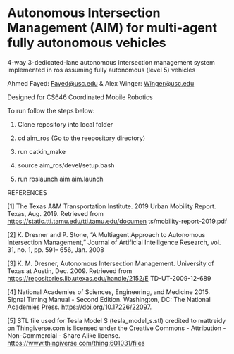 # Autonomous Intersection Management (AIM) for multi-agent fully autonomous vehicles
4-way 3-dedicated-lane autonomous intersection management system implemented in ros assuming fully autonomous (level 5) vehicles 

Ahmed Fayed: Fayed@usc.edu & Alex Winger: Winger@usc.edu

Designed for CS646 Coordinated Mobile Robotics

To run follow the steps below:

1. Clone repository into local folder

2. cd aim_ros (Go to the reepository directory)

3. run catkin_make

4. source aim_ros/devel/setup.bash

5. run roslaunch aim aim.launch

REFERENCES

[1] The Texas A&M Transportation Institute.
2019 Urban Mobility Report. Texas, Aug.
2019. Retrieved from
https://static.tti.tamu.edu/tti.tamu.edu/documen
ts/mobility-report-2019.pdf

[2] K. Dresner and P. Stone, “A Multiagent
Approach to Autonomous Intersection
Management,” Journal of Artificial
Intelligence Research, vol. 31, no. 1, pp. 591–
656, Jan. 2008

[3] K. M. Dresner, Autonomous Intersection
Management. University of Texas at Austin,
Dec. 2009. Retrieved from
https://repositories.lib.utexas.edu/handle/2152/E
TD-UT-2009-12-689

[4] National Academies of Sciences, Engineering,
and Medicine 2015. Signal Timing Manual -
Second Edition. Washington, DC: The
National Academies Press.
https://doi.org/10.17226/22097.

[5] STL file used for Tesla Model S (tesla_model_s.stl) credited to mattreidy on Thingiverse.com is licensed under the Creative Commons - Attribution - Non-Commercial - Share Alike license.
https://www.thingiverse.com/thing:601031/files
